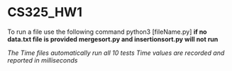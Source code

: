 # CS325_HW1
To run a file use the following command
python3 [fileName.py]
**if no data.txt file is provided mergesort.py and insertionsort.py will not run**

*The Time files automatically run all 10 tests*
*Time values are recorded and reported in milliseconds*

